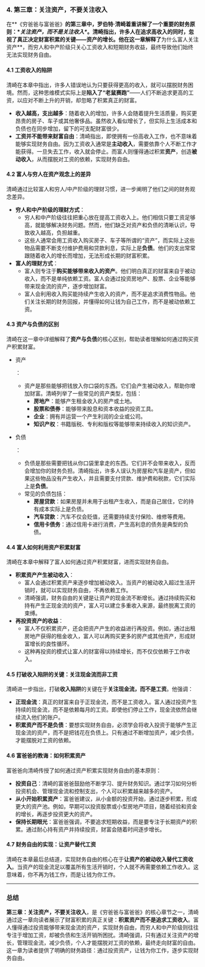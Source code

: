 ### 4. **第三章：关注资产，不要关注收入**

在**《穷爸爸与富爸爸》**的第三章中，罗伯特·清崎着重讲解了一个重要的财务原则：\**关注资产，而不是关注收入\**。清崎指出，许多人在追求高收入的同时，忽视了真正决定财富积累的关键——资产的增长。他在这一章解释了**为什么富人关注资产**，而穷人和中产阶级只关心工资收入和短期财务收益，最终导致他们始终无法实现财务自由。

#### 4.1 **工资收入的陷阱**

清崎在本章中指出，许多人错误地认为只要获得更高的收入，就可以摆脱财务困境。然而，这种思维模式实际上是**陷入了“老鼠赛跑”**——人们不断追求更高的工资，以应对不断上升的开销，却忽略了积累真正的财富。

- **收入越高，支出越多**：随着收入的增加，许多人会随着提升生活质量，购买更昂贵的房子、车子或其他奢侈品。虽然收入看似增长了，但实际上生活成本和负债也在同步增加，留下的可支配财富很少。
- **工资并不能带来财富自由**：清崎指出，即使拥有一份高收入工作，也不意味着能够实现财务自由。因为工资收入通常是**主动收入**，需要依靠个人不断工作才能获得。一旦失去工作，收入就会停止。而富人则懂得通过积累**资产**，创造**被动收入**，从而摆脱对工资的依赖，实现财务自由。

#### 4.2 **富人与穷人在资产观念上的差异**

清崎通过比较富人和穷人/中产阶级的理财习惯，进一步阐明了他们之间的财务观念差异。

- **穷人和中产阶级的理财方式**：
  - 穷人和中产阶级往往把重心放在提高工资收入上。他们相信只要工资足够高，就能够解决财务问题。然而，他们缺乏对资产和负债的清晰认识，导致收入越高，负担越重。
  - 这些人通常会用工资收入购买房子、车子等所谓的“资产”，而实际上这些物品需要不断支付维护费用和贷款利息，实际上是**负债**。他们的支出常常跟随着收入的增长而增加，无法形成长期的财富积累。
- **富人的理财方式**：
  - 富人则专注于**购买能够带来收入的资产**。他们明白真正的财富来自于被动收入，而不是单纯依赖工资。富人会通过投资房地产、股票、企业等能够带来现金流的资产，逐步增加财富。
  - 富人会利用收入购买能持续产生收入的资产，而不是追求消费性物品。他们关注长期的财务回报，并懂得如何让钱为自己工作，而不是被动依赖工资。

#### 4.3 **资产与负债的区别**

清崎在这一章中详细解释了**资产与负债**的核心区别，帮助读者理解如何通过购买资产积累财富。

- 资产

  ：

  - 资产是那些能够把钱放入你口袋的东西。它们会产生被动收入，帮助你增加财富。清崎列举了一些常见的资产类型，包括：
    - **房地产**：能够产生租金收入的房产或土地。
    - **股票和债券**：能够带来股息和资本收益的投资工具。
    - **企业**：拥有并运营一个产生利润的企业或公司。
    - **知识产权**：书籍版税、专利和版权等能够带来持续收入的知识资产。

- 负债

  ：

  - 负债是那些需要把钱从你口袋里拿走的东西。它们并不会带来收入，反而会增加你的财务负担。清崎指出，许多人误认为房屋和汽车是资产，但如果这些物品没有产生收入，并且需要支付贷款、维护费和税款，它们实际上是**负债**。
  - 常见的负债包括：
    - **房屋贷款**：如果房屋并未用于出租产生收入，而是自己居住，它的持有成本实际上是负债。
    - **汽车贷款**：汽车不仅会贬值，还需要持续支付保险、维修等费用。
    - **信用卡债务**：通过信用卡进行消费，产生高利息的债务是典型的负债。

#### 4.4 **富人如何利用资产积累财富**

清崎在本章中解释了富人如何通过资产积累财富，进而实现财务自由。

- **积累资产产生被动收入**：
  - 富人会通过积累资产来逐步增加被动收入。当资产的被动收入超过生活开销时，就可以实现财务自由，不再依赖工作。
  - 清崎强调，财务自由的关键是让资产的现金流不断增长。通过持续购买和持有产生正现金流的资产，富人可以建立多重收入来源，最终脱离工资的束缚。
- **再投资资产的收益**：
  - 富人不仅积累资产，还会把资产产生的收益进行再投资。例如，通过出租房地产获得的租金收入，富人可以再购买更多的房产或其他资产，形成财富增长的良性循环。
  - 这种再投资的模式让富人的财富得以持续增长，而不仅仅依赖于工作收入。

#### 4.5 **打破收入陷阱的关键：关注现金流而非工资**

清崎进一步指出，打破**收入陷阱**的关键在于**关注现金流，而不是工资**。他强调：

- **正现金流**：真正的财富来自于正现金流，而不是工资收入。富人通过投资产生持续的现金流，而不是依赖每月的工资。即使他们停止工作，现金流依然会继续流入他们的账户。
- **积累资产而不是负债**：要想实现财务自由，必须学会将收入投资于能够产生正现金流的资产，而不是把钱花在负债上。只有通过不断增加资产，减少负债，才能摆脱对工资的依赖。

#### 4.6 **富爸爸的教诲：如何积累资产**

富爸爸向清崎传授了如何通过资产积累实现财务自由的基本原则：

- **投资自己**：清崎的富爸爸鼓励他不断学习、提升财务知识。通过学习如何分析投资机会、管理现金流和控制支出，个人可以积累越来越多的资产。
- **从小开始积累资产**：富爸爸建议，从小金额的投资开始，通过逐步积累，形成更大的资产池。例如，早期可以投资股票或小型房地产项目，随着经验和资金的增长，再逐步投资更大的资产。
- **保持长期眼光**：富爸爸强调，不要追求短期收益，而是要专注于长期资产的积累。通过耐心持有资产并持续投资，财富会随着时间逐步增长。

#### 4.7 **财务自由的实现：让资产替代工资**

清崎在本章最后总结道，实现财务自由的核心在于**让资产的被动收入替代工资收入**。当资产的现金流足以覆盖所有生活开销时，个人就不再需要依赖工作收入。这意味着，你不再为钱工作，而是让钱为你工作。

------

### 总结

**第三章：关注资产，不要关注收入**，是《穷爸爸与富爸爸》的核心章节之一，清崎通过这一章向读者展示了财富积累的真正关键：**积累资产而不是追求工资收入**。富人懂得通过投资能够带来现金流的资产，实现财务自由，而穷人和中产阶级则往往专注于增加工资，却被负债和生活开销所困扰。清崎强调，只有通过关注资产的增长，管理现金流，减少负债，个人才能摆脱对工资的依赖，最终走向财富的自由。这一章为读者提供了明确的财务路径：通过投资资产，让钱为你工作，逐步实现财务自由。